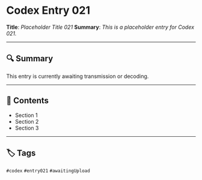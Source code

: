# Codex Entry 021

**Title**: *Placeholder Title 021*
**Summary**: _This is a placeholder entry for Codex 021._

---

## 🔍 Summary

This entry is currently awaiting transmission or decoding.

---

## 🧠 Contents

- Section 1
- Section 2
- Section 3

---

## 🏷️ Tags

`#codex` `#entry021` `#awaitingUpload`
